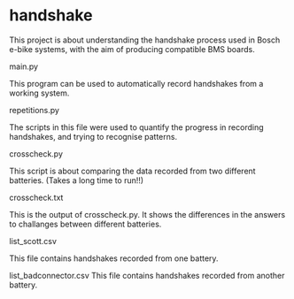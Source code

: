 # handshake
This project is about understanding the handshake process used in Bosch e-bike systems, with the aim of producing compatible BMS boards.

main.py

This program can be used to automatically record handshakes from a working system.

repetitions.py

The scripts in this file were used to quantify the progress in recording handshakes, and trying to recognise patterns.

crosscheck.py

This script is about comparing the data recorded from two different batteries. (Takes a long time to run!!)

crosscheck.txt

This is the output of crosscheck.py. It shows the differences in the answers to challanges between different batteries.

list_scott.csv

This file contains handshakes recorded from one battery.

list_badconnector.csv
This file contains handshakes recorded from another battery.
